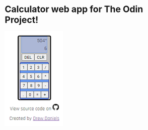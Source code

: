 # Calculator web app for The Odin Project!
![Alt text](./calculator_screenshot.png?raw=true "Calculator Screenshot")